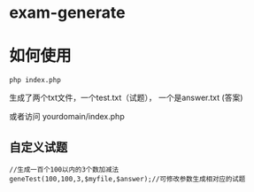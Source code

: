# exam-generate

# 如何使用
```
php index.php
```
生成了两个txt文件，一个test.txt（试题）， 一个是answer.txt (答案)

或者访问
yourdomain/index.php 

## 自定义试题
```
//生成一百个100以内的3个数加减法
geneTest(100,100,3,$myfile,$answer);//可修改参数生成相对应的试题
```

